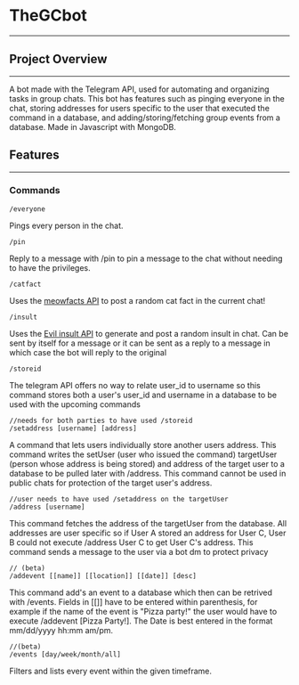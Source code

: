 # TheGCbot 
---
## Project Overview
---
A bot made with the Telegram API, used for automating and organizing tasks in group chats. This bot has features such as pinging everyone in the chat, storing addresses for users specific to the user that executed the command in a database, and adding/storing/fetching group events from a database. Made in Javascript with MongoDB.
## Features
---
### Commands
    /everyone
Pings every person in the chat.

    /pin 
Reply to a message with /pin to pin a message to the chat without needing to have the privileges.

    /catfact
Uses the [meowfacts API](https://github.com/wh-iterabb-it/meowfacts) to post a random cat fact in the current chat!

    /insult
Uses the [Evil insult API](https://evilinsult.com/) to generate and post a random insult in chat. Can be sent by itself for a message or it can be sent as a reply to a message in which case the bot will reply to the original

    /storeid
The telegram API offers no way to relate user_id to username so this command stores both a user's user_id and username in a database to be used with the upcoming commands

    //needs for both parties to have used /storeid
    /setaddress [username] [address]
A command that lets users individually store another users address. This command writes the setUser (user who issued the command) targetUser (person whose address is being stored) and address of the target user to a database to be pulled later with /address. This command cannot be used in public chats for protection of the target user's address.

    //user needs to have used /setaddress on the targetUser
    /address [username]

This command fetches the address of the targetUser from the database. All addresses are user specific so if User A stored an address for User C, User B could not execute /address User C to get User C's address. This command sends a message to the user via a bot dm to protect privacy

    // (beta) 
    /addevent [[name]] [[location]] [[date]] [desc]

This command add's an event to a database which then can be retrived with /events. Fields in [[]] have to be entered within parenthesis, for example if the name of the event is "Pizza party!" the user would have to execute /addevent [Pizza Party!]. The Date is best entered in the format mm/dd/yyyy hh:mm am/pm. 

    //(beta)
    /events [day/week/month/all]

Filters and lists every event within the given timeframe.